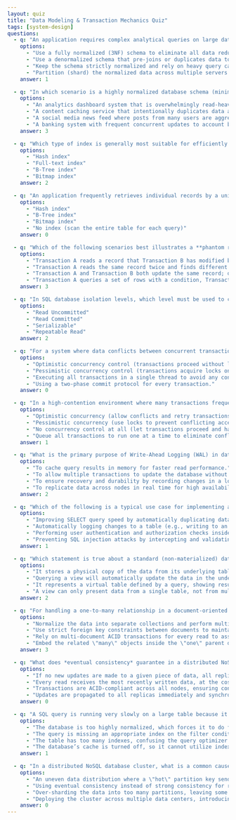 ```yaml
---
layout: quiz
title: "Data Modeling & Transaction Mechanics Quiz"
tags: [system-design]
questions:
  - q: "An application requires complex analytical queries on large datasets with relatively infrequent updates. To optimize query performance, how should the data be modeled?"
    options:
      - "Use a fully normalized (3NF) schema to eliminate all data redundancy."
      - "Use a denormalized schema that pre-joins or duplicates data to minimize expensive join operations at query time."
      - "Keep the schema strictly normalized and rely on heavy query caching for speed."
      - "Partition (shard) the normalized data across multiple servers without changing the schema design."
    answer: 1

  - q: "In which scenario is a highly normalized database schema (minimal redundancy) more appropriate than a denormalized one?"
    options:
      - "An analytics dashboard system that is overwhelmingly read-heavy and rarely updates data."
      - "A content caching service that intentionally duplicates data across regions for faster reads."
      - "A social media news feed where posts from many users are aggregated mostly for read operations."
      - "A banking system with frequent concurrent updates to account balances, where strict consistency and integrity are critical."
    answer: 3

  - q: "Which type of index is generally most suitable for efficiently retrieving records within a continuous range (e.g., all entries in a date range)?"
    options:
      - "Hash index"
      - "Full-text index"
      - "B-Tree index"
      - "Bitmap index"
    answer: 2

  - q: "An application frequently retrieves individual records by a unique identifier (exact matches only) on a very large table. Which indexing approach offers the fastest lookups for this use case?"
    options:
      - "Hash index"
      - "B-Tree index"
      - "Bitmap index"
      - "No index (scan the entire table for each query)"
    answer: 0

  - q: "Which of the following scenarios best illustrates a **phantom read** anomaly in transaction processing?"
    options:
      - "Transaction A reads a record that Transaction B has modified but not yet committed (Transaction A sees uncommitted data)."
      - "Transaction A reads the same record twice and finds different values because Transaction B updated that record in between (A’s second read sees a changed value)."
      - "Transaction A and Transaction B both update the same record; one update overrides the other without any error (one transaction’s update is lost)."
      - "Transaction A queries a set of rows with a condition, Transaction B inserts a new row that meets that condition and commits, and then Transaction A’s repeat query returns the newly inserted row."
    answer: 3

  - q: "In SQL database isolation levels, which level must be used to completely prevent phantom reads (ensuring no new rows can appear in a transaction’s repeated query)?"
    options:
      - "Read Uncommitted"
      - "Read Committed"
      - "Serializable"
      - "Repeatable Read"
    answer: 2

  - q: "For a system where data conflicts between concurrent transactions are rare, which concurrency control method tends to yield the best performance?"
    options:
      - "Optimistic concurrency control (transactions proceed without locks and validate at commit time)."
      - "Pessimistic concurrency control (transactions acquire locks on data before accessing it)."
      - "Executing all transactions in a single thread to avoid any concurrent access."
      - "Using a two-phase commit protocol for every transaction."
    answer: 0

  - q: "In a high-contention environment where many transactions frequently try to update the same records, which concurrency control strategy will maintain correctness while minimizing performance loss?"
    options:
      - "Optimistic concurrency (allow conflicts and retry transactions often)."
      - "Pessimistic concurrency (use locks to prevent conflicting access up front)."
      - "No concurrency control at all (let transactions proceed and handle conflicts at the application level)."
      - "Queue all transactions to run one at a time to eliminate conflicts entirely."
    answer: 1

  - q: "What is the primary purpose of Write-Ahead Logging (WAL) in database systems?"
    options:
      - "To cache query results in memory for faster read performance."
      - "To allow multiple transactions to update the database without using any locks."
      - "To ensure recovery and durability by recording changes in a log before applying them to the main database."
      - "To replicate data across nodes in real time for high availability."
    answer: 2

  - q: "Which of the following is a typical use case for implementing a database trigger?"
    options:
      - "Improving SELECT query speed by automatically duplicating data into extra tables whenever data changes."
      - "Automatically logging changes to a table (e.g., writing to an audit trail table whenever a row is inserted or updated)."
      - "Performing user authentication and authorization checks inside the database engine."
      - "Preventing SQL injection attacks by intercepting and validating queries at runtime."
    answer: 1

  - q: "Which statement is true about a standard (non-materialized) database view?"
    options:
      - "It stores a physical copy of the data from its underlying tables to accelerate queries."
      - "Querying a view will automatically update the data in the underlying base tables."
      - "It represents a virtual table defined by a query, showing results from underlying tables without storing its own data."
      - "A view can only present data from a single table, not from multiple tables joined together."
    answer: 2

  - q: "For handling a one-to-many relationship in a document-oriented NoSQL database (e.g., MongoDB) with emphasis on read performance, which data modeling approach is commonly used?"
    options:
      - "Normalize the data into separate collections and perform multi-document joins on each read."
      - "Use strict foreign key constraints between documents to maintain relationships (just like in an RDBMS)."
      - "Rely on multi-document ACID transactions for every read to assemble related data on the fly."
      - "Embed the related \"many\" objects inside the \"one\" parent document so that reads can retrieve everything in a single query."
    answer: 3

  - q: "What does *eventual consistency* guarantee in a distributed NoSQL system?"
    options:
      - "If no new updates are made to a given piece of data, all replicas will eventually have the same value for that data."
      - "Every read receives the most recently written data, at the cost of higher latency."
      - "Transactions are ACID-compliant across all nodes, ensuring consistency after each operation."
      - "Updates are propagated to all replicas immediately and synchronously after each write."
    answer: 0

  - q: "A SQL query is running very slowly on a large table because it’s scanning the entire table to find matching rows. What is the most likely cause of this performance bottleneck?"
    options:
      - "The database is too highly normalized, which forces it to do full table scans for queries."
      - "The query is missing an appropriate index on the filter condition, so the database must perform a full table scan."
      - "The table has too many indexes, confusing the query optimizer and leading to a table scan."
      - "The database’s cache is turned off, so it cannot utilize indexes and instead scans everything from disk."
    answer: 1

  - q: "In a distributed NoSQL database cluster, what is a common cause of one node (or a subset of nodes) becoming a performance bottleneck?"
    options:
      - "An uneven data distribution where a \"hot\" partition key sends a disproportionate amount of traffic to a single node."
      - "Using eventual consistency instead of strong consistency for replication."
      - "Over-sharding the data into too many partitions, leaving some nodes underutilized."
      - "Deploying the cluster across multiple data centers, introducing high network latency for some nodes."
    answer: 0
---
```

